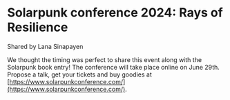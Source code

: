# Solarpunk conference 2024: Rays of Resilience
Shared by Lana Sinapayen

We thought the timing was perfect to share this event along with the Solarpunk book entry!
The conference will take place online on June 29th.
Propose a talk, get your tickets and buy goodies at [https://www.solarpunkconference.com/](https://www.solarpunkconference.com/).
